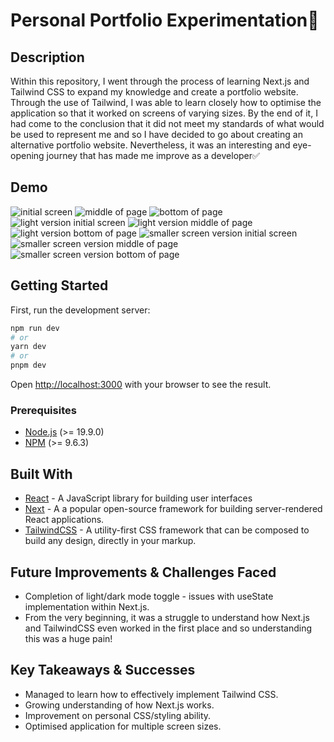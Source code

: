 # Personal Portfolio Experimentation🤖

## Description

Within this repository, I went through the process of learning Next.js and Tailwind CSS to expand my knowledge and create a portfolio website. Through the use of Tailwind, I was able to learn closely how to optimise the application so that it worked on screens of varying sizes. By the end of it, I had come to the conclusion that it did not meet my standards of what would be used to represent me and so I have decided to go about creating an alternative portfolio website. Nevertheless, it was an interesting and eye-opening journey that has made me improve as a developer✅

## Demo

<img src="./public/Main.png" alt="initial screen">
<img src="./public/Second.png" alt="middle of page">
<img src="./public/Last.png" alt="bottom of page">
<img src="./public/MainLight.png" alt="light version initial screen">
<img src="./public/SecondLight.png" alt="light version middle of page">
<img src="./public/LastLight.png" alt="light version bottom of page">
<img src="./public/MainSmall.png" alt="smaller screen version initial screen">
<img src="./public/SecondSmall.png" alt="smaller screen version middle of page">
<img src="./public/LastSmall.png" alt="smaller screen version bottom of page">



## Getting Started

First, run the development server:

```bash
npm run dev
# or
yarn dev
# or
pnpm dev
```

Open [http://localhost:3000](http://localhost:3000) with your browser to see the result.

### Prerequisites

- [Node.js](https://nodejs.org/en/) (>= 19.9.0)
- [NPM](https://docs.npmjs.com/cli/v9/commands/npm-install) (>= 9.6.3)


## Built With

- [React](https://reactjs.org/) - A JavaScript library for building user interfaces
- [Next](https://nextjs.org/) - A a popular open-source framework for building server-rendered React applications.
- [TailwindCSS](https://tailwindcss.com/) - A utility-first CSS framework that can be composed to build any design, directly in your markup.


## Future Improvements & Challenges Faced

- Completion of light/dark mode toggle - issues with useState implementation within Next.js.
- From the very beginning, it was a struggle to understand how Next.js and TailwindCSS even worked in the first place and so understanding this was a huge pain!


## Key Takeaways & Successes

- Managed to learn how to effectively implement Tailwind CSS.
- Growing understanding of how Next.js works.
- Improvement on personal CSS/styling ability.
- Optimised application for multiple screen sizes.

